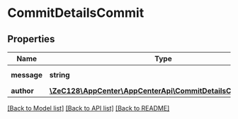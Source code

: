 # CommitDetailsCommit

## Properties
Name | Type | Description | Notes
------------ | ------------- | ------------- | -------------
**message** | **string** | Commit message | [optional] 
**author** | [**\ZeC128\AppCenter\AppCenterApi\CommitDetailsCommitAuthor**](CommitDetailsCommitAuthor.md) |  | [optional] 

[[Back to Model list]](../README.md#documentation-for-models) [[Back to API list]](../README.md#documentation-for-api-endpoints) [[Back to README]](../README.md)


